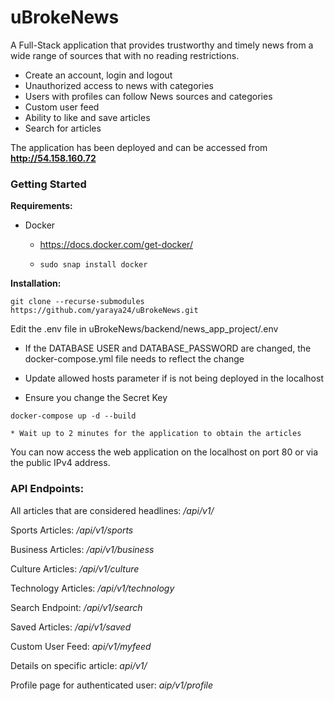 # uBrokeNews 

A Full-Stack application that provides trustworthy and timely news from a wide range of sources that with no reading restrictions. 

- Create an account, login and logout
- Unauthorized access to news with categories
- Users with profiles can follow News sources and categories
- Custom user feed
- Ability to like and save articles
- Search for articles

The application has been deployed and can be accessed from **http://54.158.160.72**

### Getting Started

**Requirements:**

- Docker 

  - https://docs.docker.com/get-docker/ 

  - ```
    sudo snap install docker 
    ```

**Installation:**

```
git clone --recurse-submodules https://github.com/yaraya24/uBrokeNews.git
```

Edit the .env file in uBrokeNews/backend/news_app_project/.env

* If the DATABASE USER and DATABASE_PASSWORD are changed, the docker-compose.yml file needs to reflect the change

* Update allowed hosts parameter if is not being deployed in the localhost
* Ensure you change the Secret Key 

```
docker-compose up -d --build

* Wait up to 2 minutes for the application to obtain the articles
```

You can now access the web application on the localhost on port 80 or via the public IPv4 address.





### API Endpoints:

All articles that are considered headlines: */api/v1/* 

Sports Articles: */api/v1/sports* 

Business Articles: */api/v1/business*

Culture Articles: */api/v1/culture*

Technology Articles: */api/v1/technology*

Search Endpoint: */api/v1/search*

Saved Articles: */api/v1/saved*

Custom User Feed: *api/v1/myfeed*

Details on specific article: *api/v1/<id>*

Profile page for authenticated user: *aip/v1/profile*



